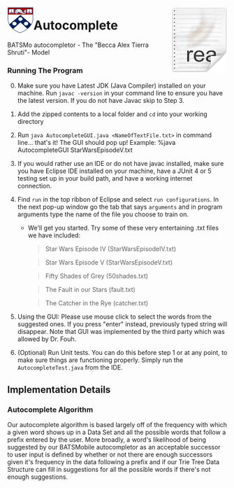 <img src="https://github.com/shruti0085/594-AutoComplete/blob/master/Media/shield-only-RGB-4k.png" align="left" width="60" height="60"> <img src="https://github.com/shruti0085/594-AutoComplete/blob/master/Media/icon.png" align="right" />


# Autocomplete 
BATSMo autocompletor - The "Becca Alex Tierra Shruti"- Model<br>


### Running The Program
0. Make sure you have Latest JDK (Java Compiler) installed on your machine.  Run `javac -version` in your command line to ensure you have the latest version.  If you do not have Javac skip to Step 3.
1. Add the zipped contents to a local folder and `cd` into your working directory
2. Run `java AutocompleteGUI.java <NameOfTextFile.txt>` in command line... that's it!  The GUI should pop up! Example: %java AutocompleteGUI StarWarsEpisodeV.txt
3. If you would rather use an IDE or do not have javac installed, make sure you have Eclipse IDE installed on your machine, have a JUnit 4 or 5 testing set up in your build path, and have a working internet connection.
4. Find `run` in the top ribbon of Eclipse and select `run configurations`.  In the next pop-up window go the tab that says `arguments` and in program arguments type the name of the file you choose to train on. 
   - We'll get you started.  Try some of these very entertaining .txt files we have included:
   
      > Star Wars Episode IV (StarWarsEpisodeIV.txt)
      
      > Star Wars Episode V (StarWarsEpisodeV.txt)
      
      > Fifty Shades of Grey (50shades.txt)
      
      > The Fault in our Stars (fault.txt)
      
      > The Catcher in the Rye (catcher.txt)

5. Using the GUI: Please use mouse click to select the words from the suggested ones. If you press "enter" instead, previously typed string will disappear. Note that GUI was implemented by the third party which was allowed by Dr. Fouh.
      
6. (Optional) Run Unit tests. You can do this before step 1 or at any point, to make sure things are functioning properly. Simply run the `AutocompleteTest.java` from the IDE.

## Implementation Details

### Autocomplete Algorithm
Our autocomplete algorithm is based largely off of the frequency with which a given word shows up in a Data Set and all the possible words that follow a prefix entered by the user. More broadly, a word's likelihood of being suggested by our BATSMobile autocompletor as an acceptable successor to user input is defined by whether or not there are enough successors given it's frequency in the data following a prefix and if our Trie Tree Data Structure can fill in suggestions for all the possible words if there's not enough suggestions.  
